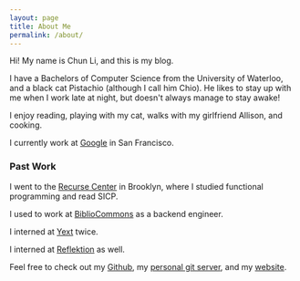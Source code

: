 ```yaml
---
layout: page
title: About Me
permalink: /about/
---
```


Hi! My name is Chun Li, and this is my blog.

I have a Bachelors of Computer Science from the University of Waterloo,
and a black cat Pistachio (although I call him Chio). He likes to stay up
with me when I work late at night, but doesn't always manage to stay
awake!

I enjoy reading, playing with my cat, walks with my girlfriend Allison, and cooking.

I currently work at [Google](https://www.google.com) in San Francisco.

### Past Work

I went to the [Recurse Center](https://www.recurse.com) in Brooklyn, where I studied
functional programming and read SICP.

I used to work at [BiblioCommons](https://www.bibliocommons.com/) as
a backend engineer.

I interned at [Yext](https://www.yext.com) twice.

I interned at [Reflektion](http://www.reflektion.com) as well.

Feel free to check out my [Github](https://www.github.com/ponyta), my
[personal git server](https://git.chunli.me), and my
[website](https://chunli.me).
